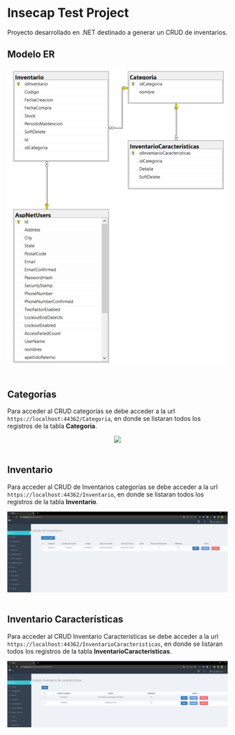 # Insecap Test Project

Proyecto desarrollado en .NET destinado a generar un CRUD de inventarios.

## Modelo ER

<div align="center">
  <img src="./TMSTEST/ER-Model.PNG">
</div>
<br>

## Categorías

Para acceder al CRUD categorías se debe acceder a la url `https://localhost:44362/Categoria`, en donde se listaran todos los registros de la tabla **Categoria**.

<div align="center">
  <img src="./Images/TMSTEST/CategoriaIndex.PNG">
</div>
<br>

## Inventario

Para acceder al CRUD de Inventarios categorías se debe acceder a la url `https://localhost:44362/Inventario`, en donde se listaran todos los registros de la tabla **Inventario**.

<div align="center">
  <img src="./TMSTEST/InventarioIndex.PNG">
</div>
<br>

## Inventario Características

Para acceder al CRUD Inventario Características se debe acceder a la url `https://localhost:44362/InventarioCaracteristicas`, en donde se listaran todos los registros de la tabla **InventarioCaracteristicas**.

<div align="center">
  <img src="./TMSTEST/InventarioCaracteristicasIndex.PNG">
</div>